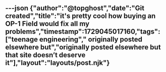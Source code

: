---json
{"author":"@topghost","date":"Git created","title":"it&#x27;s pretty cool how buying an OP-1 Field would fix all my problems","timestamp":1729045017160,"tags":["teenage engineering"," originally posted elsewhere but","originally posted elsewhere but that site doesn&#x2019;t deserve it"],"layout":"layouts/post.njk"}
---

